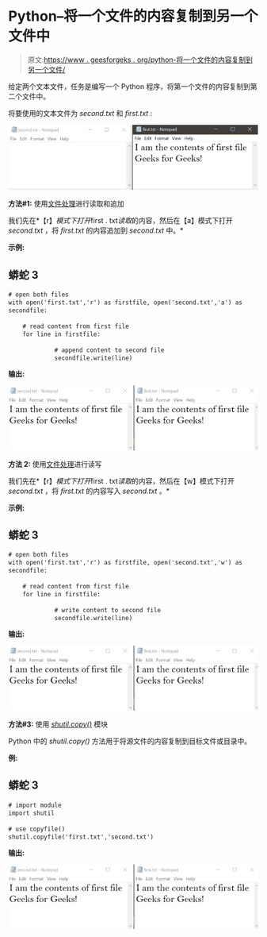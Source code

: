 # Python–将一个文件的内容复制到另一个文件中

> 原文:[https://www . geesforgeks . org/python-将一个文件的内容复制到另一个文件/](https://www.geeksforgeeks.org/python-copy-contents-of-one-file-to-another-file/)

给定两个文本文件，任务是编写一个 Python 程序，将第一个文件的内容复制到第二个文件中。

将要使用的文本文件为 *second.txt* 和 *first.txt* :

![](img/435f4a2f8a7071dc0b8149a574dce20f.png)

**方法#1:** 使用[文件处理](https://www.geeksforgeeks.org/file-handling-python/)进行读取和追加

我们先在*【r】*模式下打开*first . txt*读取*的内容，然后在【a】模式下打开 *second.txt* ，将 *first.txt* 的内容追加到 *second.txt* 中。*

**示例:**

## 蟒蛇 3

```
# open both files
with open('first.txt','r') as firstfile, open('second.txt','a') as secondfile:

    # read content from first file
    for line in firstfile:

             # append content to second file
             secondfile.write(line)
```

**输出:**

![](img/dc15cbef0de08817a17ac7525484f4ff.png)

**方法 2:** 使用[文件处理](https://www.geeksforgeeks.org/file-handling-python/)进行读写

我们先在*【r】*模式下打开*first . txt*读取*的内容，然后在【w】模式下打开 *second.txt* ，将 *first.txt* 的内容写入 *second.txt* 。*

**示例:**

## 蟒蛇 3

```
# open both files
with open('first.txt','r') as firstfile, open('second.txt','w') as secondfile:

    # read content from first file
    for line in firstfile:

             # write content to second file
             secondfile.write(line)
```

**输出:**

![](img/dc15cbef0de08817a17ac7525484f4ff.png)

**方法#3:** 使用 [*shutil.copy()*](https://www.geeksforgeeks.org/python-shutil-copy-method/) 模块

Python 中的 *shutil.copy()* 方法用于将源文件的内容复制到目标文件或目录中。

**例:**

## 蟒蛇 3

```
# import module
import shutil

# use copyfile()
shutil.copyfile('first.txt','second.txt')
```

**输出:**

![](img/dc15cbef0de08817a17ac7525484f4ff.png)